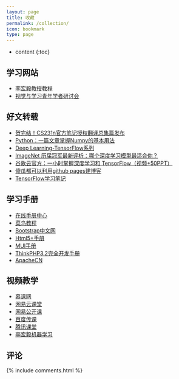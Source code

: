 ```yaml
---
layout: page
title: 收藏
permalink: /collection/
icon: bookmark
type: page
---
```


* content
{:toc}

## 学习网站

* [李宏毅教授教程](http://speech.ee.ntu.edu.tw/~tlkagk/courses.html)
* [视觉与学习青年学者研讨会](http://valser.org/forum.php?gid=103)

## 好文转载

* [贺完结！CS231n官方笔记授权翻译总集篇发布](https://zhuanlan.zhihu.com/p/21930884?refer=intelligentunit)
* [Python：一篇文章掌握Numpy的基本用法](http://www.jianshu.com/p/60bf50100c2f)
* [ Deep Learning-TensorFlow系列](http://blog.csdn.net/u013751160/article/category/6801799/2)
* [ImageNet 历届冠军最新评析：哪个深度学习模型最适合你？](https://baijiahao.baidu.com/po/feed/share?wfr=spider&for=pc&context=%7B%22sourceFrom%22:%22bjh%22,%22nid%22:%22news_3068269001387025807%22%7D)
* [谷歌云官方：一小时掌握深度学习和 TensorFlow（视频+50PPT）](https://mp.weixin.qq.com/s?__biz=MzI3MTA0MTk1MA==&mid=2651992687&idx=2&sn=ac773db1f79828bde0656dd3a6c5fe72&chksm=f121469ec656cf882e44d8fde168987f97bd72ea56c8cb2140842cfdd42bab30c3ae9b73e3e5&mpshare=1&scene=23&srcid=0124GHiSZVXgmMlg6lOyeuOj#rd)
* [傻瓜都可以利用github pages建博客](http://cyzus.github.io/2015/06/21/github-build-blog/)
* [TensorFlow学习笔记](http://blog.csdn.net/PhDat101/article/category/6358906)


## 学习手册

* [在线手册中心](http://docs.pythontab.com/)
* [菜鸟教程](http://www.runoob.com/)
* [Bootstrap中文网](http://www.bootcss.com/)
* [Html5+手册](http://www.html5plus.org/doc/h5p.html)
* [MUI手册](http://dev.dcloud.net.cn/mui/ui/)
* [ThinkPHP3.2完全开发手册](http://document.thinkphp.cn/manual_3_2.html#data_page)
* [ApacheCN](http://cwiki.apachecn.org/pages/viewpage.action?pageId=10029377)


## 视频教学
* [慕课网](http://www.imooc.com/)
* [网易云课堂](http://study.163.com/)
* [网易公开课](https://open.163.com/)
* [百度传课](http://www.chuanke.com/)
* [腾讯课堂](https://ke.qq.com/)
* [李宏毅机器学习](https://www.bilibili.com/video/av10590361/)

## 评论
{% include comments.html %}
